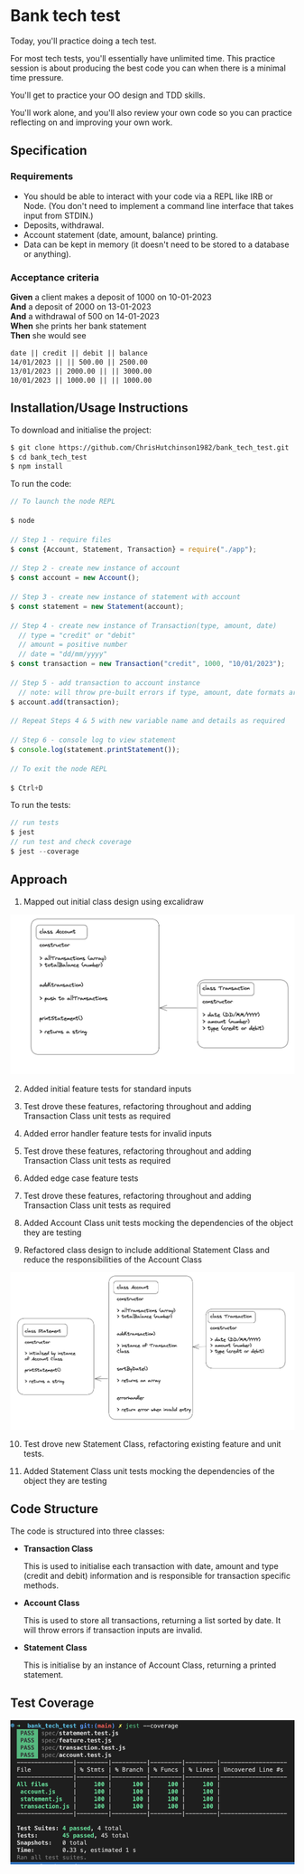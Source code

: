 # Bank tech test

Today, you'll practice doing a tech test.

For most tech tests, you'll essentially have unlimited time. This practice session is about producing the best code you can when there is a minimal time pressure.

You'll get to practice your OO design and TDD skills.

You'll work alone, and you'll also review your own code so you can practice reflecting on and improving your own work.

## Specification

### Requirements

- You should be able to interact with your code via a REPL like IRB or Node. (You don't need to implement a command line interface that takes input from STDIN.)
- Deposits, withdrawal.
- Account statement (date, amount, balance) printing.
- Data can be kept in memory (it doesn't need to be stored to a database or anything).

### Acceptance criteria

**Given** a client makes a deposit of 1000 on 10-01-2023  
**And** a deposit of 2000 on 13-01-2023  
**And** a withdrawal of 500 on 14-01-2023  
**When** she prints her bank statement  
**Then** she would see

```
date || credit || debit || balance
14/01/2023 || || 500.00 || 2500.00
13/01/2023 || 2000.00 || || 3000.00
10/01/2023 || 1000.00 || || 1000.00
```

## Installation/Usage Instructions

To download and initialise the project:

```sh
$ git clone https://github.com/ChrisHutchinson1982/bank_tech_test.git
$ cd bank_tech_test
$ npm install

```

To run the code:

```js
// To launch the node REPL

$ node

// Step 1 - require files
$ const {Account, Statement, Transaction} = require("./app");

// Step 2 - create new instance of account
$ const account = new Account();

// Step 3 - create new instance of statement with account
$ const statement = new Statement(account);

// Step 4 - create new instance of Transaction(type, amount, date)
  // type = "credit" or "debit"
  // amount = positive number
  // date = "dd/mm/yyyy"
$ const transaction = new Transaction("credit", 1000, "10/01/2023");

// Step 5 - add transaction to account instance
  // note: will throw pre-built errors if type, amount, date formats are invalid
$ account.add(transaction);

// Repeat Steps 4 & 5 with new variable name and details as required

// Step 6 - console log to view statement
$ console.log(statement.printStatement());

// To exit the node REPL

$ Ctrl+D

```

To run the tests:

```js
// run tests
$ jest
// run test and check coverage
$ jest --coverage

```

## Approach

1. Mapped out initial class design using excalidraw

![Class Diagram](/images/class_diagram.png)

2. Added initial feature tests for standard inputs

3. Test drove these features, refactoring throughout and adding Transaction Class unit tests as required

4. Added error handler feature tests for invalid inputs

5. Test drove these features, refactoring throughout and adding Transaction Class unit tests as required

6. Added edge case feature tests

7. Test drove these features, refactoring throughout and adding Transaction Class unit tests as required

8. Added Account Class unit tests mocking the dependencies of the object they are testing

9. Refactored class design to include additional Statement Class and reduce the responsibilities of the Account Class

![Class Diagram](/images/revised_class_diagram.png)

10. Test drove new Statement Class, refactoring existing feature and unit tests.

11. Added Statement Class unit tests mocking the dependencies of the object they are testing

## Code Structure

The code is structured into three classes:

- **Transaction Class**

  This is used to initialise each transaction with date, amount and type (credit and debit) information and is responsible for transaction specific methods.

- **Account Class**

  This is used to store all transactions, returning a list sorted by date. It will throw errors if transaction inputs are invalid.

- **Statement Class**

  This is initialise by an instance of Account Class, returning a printed statement.

## Test Coverage

![Test Coverage](/images/test_coverage.png)
